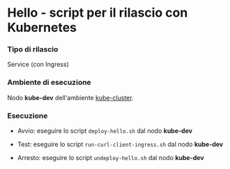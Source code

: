 # Hello - script per il rilascio con Kubernetes 

### Tipo di rilascio 

Service (con Ingress)  

### Ambiente di esecuzione 

Nodo **kube-dev** dell'ambiente [kube-cluster](../../environments/kube-cluster/). 

### Esecuzione 

* Avvio: eseguire lo script `deploy-hello.sh` dal nodo **kube-dev**

* Test: eseguire lo script `run-curl-client-ingress.sh` dal nodo **kube-dev**

* Arresto: eseguire lo script `undeploy-hello.sh` dal nodo **kube-dev**


